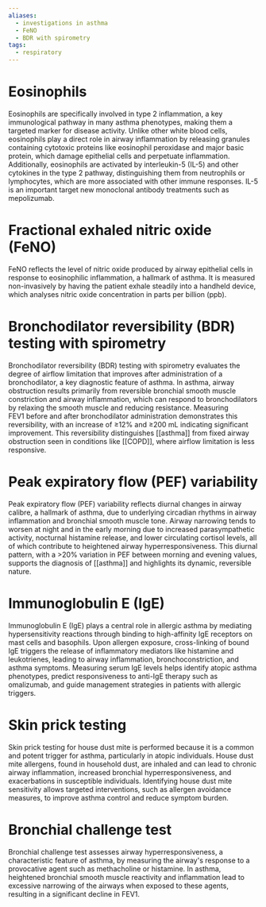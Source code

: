 ```yaml
---
aliases:
  - investigations in asthma
  - FeNO
  - BDR with spirometry
tags:
  - respiratory
---
```

# Eosinophils 
Eosinophils are specifically involved in type 2 inflammation, a key immunological pathway in many asthma phenotypes, making them a targeted marker for disease activity. Unlike other white blood cells, eosinophils play a direct role in airway inflammation by releasing granules containing cytotoxic proteins like eosinophil peroxidase and major basic protein, which damage epithelial cells and perpetuate inflammation. Additionally, eosinophils are activated by interleukin-5 (IL-5) and other cytokines in the type 2 pathway, distinguishing them from neutrophils or lymphocytes, which are more associated with other immune responses. IL-5 is an important target new monoclonal antibody treatments such as mepolizumab.  
  
# Fractional exhaled nitric oxide (FeNO) 
FeNO reflects the level of nitric oxide produced by airway epithelial cells in response to eosinophilic inflammation, a hallmark of asthma. It is measured non-invasively by having the patient exhale steadily into a handheld device, which analyses nitric oxide concentration in parts per billion (ppb).  
  
# Bronchodilator reversibility (BDR) testing with spirometry 
Bronchodilator reversibility (BDR) testing with spirometry evaluates the degree of airflow limitation that improves after administration of a bronchodilator, a key diagnostic feature of asthma. In asthma, airway obstruction results primarily from reversible bronchial smooth muscle constriction and airway inflammation, which can respond to bronchodilators by relaxing the smooth muscle and reducing resistance. Measuring FEV1 before and after bronchodilator administration demonstrates this reversibility, with an increase of ≥12% and ≥200 mL indicating significant improvement. This reversibility distinguishes [[asthma]] from fixed airway obstruction seen in conditions like [[COPD]], where airflow limitation is less responsive.  
  
# Peak expiratory flow (PEF) variability
Peak expiratory flow (PEF) variability reflects diurnal changes in airway calibre, a hallmark of asthma, due to underlying circadian rhythms in airway inflammation and bronchial smooth muscle tone. Airway narrowing tends to worsen at night and in the early morning due to increased parasympathetic activity, nocturnal histamine release, and lower circulating cortisol levels, all of which contribute to heightened airway hyperresponsiveness. This diurnal pattern, with a >20% variation in PEF between morning and evening values, supports the diagnosis of [[asthma]] and highlights its dynamic, reversible nature.  
  
# Immunoglobulin E (IgE)
Immunoglobulin E (IgE) plays a central role in allergic asthma by mediating hypersensitivity reactions through binding to high-affinity IgE receptors on mast cells and basophils. Upon allergen exposure, cross-linking of bound IgE triggers the release of inflammatory mediators like histamine and leukotrienes, leading to airway inflammation, bronchoconstriction, and asthma symptoms. Measuring serum IgE levels helps identify atopic asthma phenotypes, predict responsiveness to anti-IgE therapy such as omalizumab, and guide management strategies in patients with allergic triggers.  
  
# Skin prick testing
Skin prick testing for house dust mite is performed because it is a common and potent trigger for asthma, particularly in atopic individuals. House dust mite allergens, found in household dust, are inhaled and can lead to chronic airway inflammation, increased bronchial hyperresponsiveness, and exacerbations in susceptible individuals. Identifying house dust mite sensitivity allows targeted interventions, such as allergen avoidance measures, to improve asthma control and reduce symptom burden.  
  
# Bronchial challenge test
Bronchial challenge test assesses airway hyperresponsiveness, a characteristic feature of asthma, by measuring the airway's response to a provocative agent such as methacholine or histamine. In asthma, heightened bronchial smooth muscle reactivity and inflammation lead to excessive narrowing of the airways when exposed to these agents, resulting in a significant decline in FEV1.